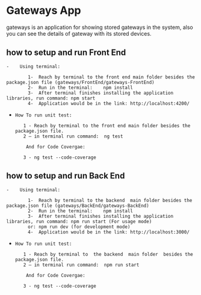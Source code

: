 # Gateways App 


gateways is an application for showing stored gateways in the system, also you can see the details of gateway 
with its stored devices. 

## how to setup and run Front End

    -	 Using terminal:

            1-	Reach by terminal to the front end main folder besides the package.json file (gateways/FrontEnd/gateways-FrontEnd)
            2-	Run in the terminal:    npm install 
            3-	After terminal finishes installing the application libraries, run command: npm start
            4-	Application would be in the link: http://localhost:4200/

   -     How To run unit test: 
        
            1 - Reach by terminal to the front end main folder besides the package.json file.
            2 – in terminal run command:  ng test   
 
             And for Code Covergae: 
          
            3 - ng test --code-coverage


## how to setup and run Back End

    -	 Using terminal:

            1-	Reach by terminal to the backend  main folder besides the package.json file (gateways/BackEnd/gateways-BackEnd)
            2-	Run in the terminal:    npm install 
            3-	After terminal finishes installing the application libraries, run command: npm run start (For usage mode) 
            or: npm run dev (for development mode)
            4-	Application would be in the link: http://localhost:3000/

   -     How To run unit test: 
        
            1 - Reach by terminal to  the backend  main folder  besides the package.json file.
            2 – in terminal run command:  npm run start   
 
             And for Code Covergae: 
          
            3 - ng test --code-coverage
              



